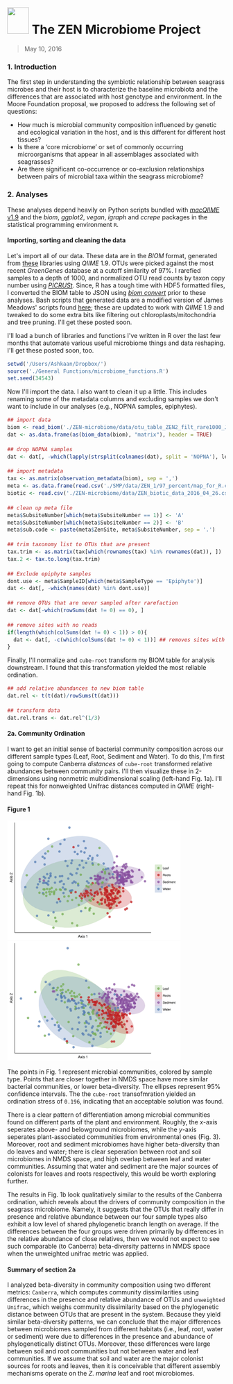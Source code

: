 # <img src="figures/plant_vec.jpg" width=50, height=61)> The ZEN Microbiome Project

> May 10, 2016

### 1. Introduction 
The first step in understanding the symbiotic relationship between seagrass microbes and their host is to characterize the baseline microbiota and the differences that are associated with host genotype and environment. In the Moore Foundation proposal, we proposed to address the following set of questions:

- How much is microbial community composition influenced by genetic and ecological variation in the host, and is this different for different host tissues?
- Is there a ‘core microbiome’ or set of commonly occurring microorganisms that appear in all assemblages associated with seagrasses?
- Are there significant co-occurrence or co-exclusion relationships between pairs of microbial taxa within the seagrass microbiome?

### 2. Analyses
These analyses depend heavily on Python scripts bundled with [*macQIIME* v1.9](http://www.wernerlab.org/software/macqiime) and the *biom*, *ggplot2*, *vegan*, *igraph* and *ccrepe* packages in the statistical programming environment `R`.

#### Importing, sorting and cleaning the data

Let's import all of our data. These data are in the *BIOM* format, generated from [these](http://edhar.genomecenter.ucdavis.edu/~gjospin/Seagrass/) libraries using *QIIME* 1.9. OTUs were picked against the most recent *GreenGenes* database at a cutoff similarity of 97%. I rarefied samples to a depth of 1000, and normalized OTU read counts by taxon copy number using [*PICRUSt*](https://picrust.github.io/picrust/). Since, R has a tough time with HDF5 formatted files, I converted the BIOM table to JSON using [*biom convert*](http://biom-format.org/documentation/biom_conversion.html) prior to these analyses. Bash scripts that generated data are a modified version of James Meadows' scripts found [here](https://github.com/jfmeadow/ReproducibleDemo/blob/master/QIIME/pickTheseOTUs.sh); these are updated to work with *QIIME* 1.9 and tweaked to do some extra bits like filtering out chloroplasts/mitochondria and tree pruning. I'll get these posted soon.

I'll load a bunch of libraries and functions I've written in R over the last few months that automate various useful microbiome things and data reshaping. I'll get these posted soon, too.

```r
setwd('/Users/Ashkaan/Dropbox/')
source('./General Functions/microbiome_functions.R')
set.seed(34543)
```

Now I'll import the data. I also want to clean it up a little. This includes renaming some of the metadata columns and excluding samples we don't want to include in our analyses (e.g., NOPNA samples, epiphytes).

```r
## import data
biom <- read_biom('./ZEN-microbiome/data/otu_table_ZEN2_filt_rare1000_JSON_copynum.biom')
dat <- as.data.frame(as(biom_data(biom), "matrix"), header = TRUE)

## drop NOPNA samples
dat <- dat[, -which(lapply(strsplit(colnames(dat), split = 'NOPNA'), length) == 2)]

## import metadata
tax <- as.matrix(observation_metadata(biom), sep = ',')
meta <- as.data.frame(read.csv('./SMP/data/ZEN_1/97_percent/map_for_R.csv'))
biotic <- read.csv('./ZEN-microbiome/data/ZEN_biotic_data_2016_04_26.csv', header = TRUE)

## clean up meta file
meta$SubsiteNumber[which(meta$SubsiteNumber == 1)] <- 'A'
meta$SubsiteNumber[which(meta$SubsiteNumber == 2)] <- 'B'
meta$sub.code <- paste(meta$ZenSite, meta$SubsiteNumber, sep = '.')

## trim taxonomy list to OTUs that are present
tax.trim <- as.matrix(tax[which(rownames(tax) %in% rownames(dat)), ])
tax.2 <- tax.to.long(tax.trim)

## Exclude epiphyte samples
dont.use <- meta$SampleID[which(meta$SampleType == 'Epiphyte')]
dat <- dat[, -which(names(dat) %in% dont.use)]

## remove OTUs that are never sampled after rarefaction
dat <- dat[-which(rowSums(dat != 0) == 0), ]

## remove sites with no reads
if(length(which(colSums(dat != 0) < 1)) > 0){
  dat <- dat[, -c(which(colSums(dat != 0) < 1))] ## removes sites with less than k reads
}
```

Finally, I'll normalize and `cube-root` transform my BIOM table for analysis downstream. I found that this transformation yielded the most reliable ordination.

```r
## add relative abundances to new biom table
dat.rel <- t(t(dat)/rowSums(t(dat)))

## transform data
dat.rel.trans <- dat.rel^(1/3)
```

#### 2a. Community Ordination
I want to get an initial sense of bacterial community composition across our different sample types (Leaf, Root, Sediment and Water). To do this, I'm first going to compute Canberra *distances* of `cube-root` transformed relative abundances between community pairs. I'll then visualize these in 2-dimensions using nonmetric multidimensional scaling (left-hand Fig. 1a). I'll repeat this for nonweighted Unifrac distances computed in *QIIME* (right-hand Fig. 1b).

#### Figure 1

<img src="figures/fig-1a.jpg" width=400, height=275)> <img src="figures/fig-1b.jpg" width=400, height=275)>

The points in Fig. 1 represent microbial communities, colored by sample type. Points that are closer together in NMDS space have more similar bacterial communities, or lower beta-diversity. The ellipses represent 95% confidence intervals. The the `cube-root` transofmration yielded an ordination stress of `0.196`, indicating that an acceptable solution was found. 

There is a clear pattern of differentiation among microbial communities found on different parts of the plant and environment. Roughly, the *x*-axis seperates above- and belowground microbiomes, while the *y*-axis seperates plant-associated communities from environmental ones (Fig. 3). Moreover, root and sediment microbiomes have higher beta-diversity than do leaves and water; there is clear seperation between root and soil microbiomes in NMDS space, and high overlap between leaf and water communities. Assuming that water and sediment are the major sources of colonists for leaves and roots respectively, this would be worth exploring further.

The results in Fig. 1b look qualitatively similar to the results of the Canberra ordination, which reveals about the drivers of community composition in the seagrass microbiome. Namely, it suggests that the OTUs that really differ in presence and relative abundance between our four sample types also exhibit a low level of shared phylogenetic branch length on average. If the differences between the four groups were driven primarily by differences in the relative abundance of close relatives, then we would not expect to see such comparable (to Canberra) beta-diversity patterns in NMDS space when the unweighted unifrac metric was applied.

#### Summary of section 2a
I analyzed beta-diversity in community composition using two different metrics: `Canberra`, which computes community dissimilarities using differences in the presence and relative abundance of OTUs and `unweighted Unifrac`, which weighs community dissimilarity based on the phylogenetic distance between OTUs that are present in the system. Because they yield similar beta-diversity patterns, we can conclude that the major differences between microbiomes sampled from different habitats (i.e., leaf, root, water or sediment) were due to differences in the presence and abundance of phylogenetically distinct OTUs. Moreover, these differences were large between soil and root communities but not between water and leaf communities. If we assume that soil and water are the major colonist sources for roots and leaves, then it is conceivable that different assembly mechanisms operate on the *Z. marina* leaf and root microbiomes.



